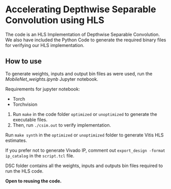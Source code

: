 # Accelerating Depthwise Separable Convolution using HLS
The code is an HLS Implementation of Depthwise Separable Convolution. We also have included the Python Code to generate the required binary files for verifying our HLS implementation.

## How to use
To generate weights, inputs and output bin files as were used, run the *MobileNet_weights.ipynb* Jupyter notebook.

Requirements for jupyter notebook:
+ Torch
+ Torchvision

1. Run `make` in the code folder `optimized` or `unoptimized` to generate the executable files. 
1. Then, run `./csim.out` to verify implementation. 

Run `make synth` in the `optimized` or `unoptimized` folder to generate Vitis HLS estimates. 

If you prefer not to generate Vivado IP, comment out
`export_design -format ip_catalog` in the `script.tcl` file.

DSC folder contains all the weights, inputs and outputs bin files required to run the HLS code.

**Open to reusing the code.** 